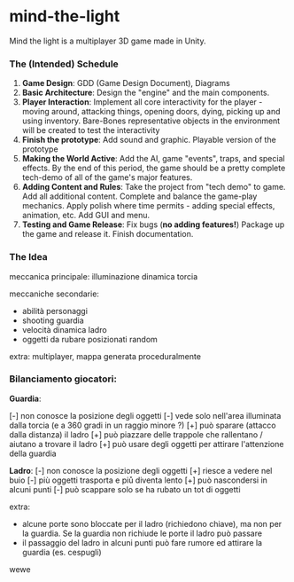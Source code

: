 ﻿# mind-the-light
Mind the light is a multiplayer 3D game made in Unity.


### The (Intended) Schedule

1. **Game Design**: GDD (Game Design Document), Diagrams
2. **Basic Architecture**: Design the "engine" and the main components. 
3. **Player Interaction**:  Implement all core interactivity for the player - moving around, attacking things, opening doors, dying, picking up and using inventory. Bare-Bones representative objects in the environment will be created to test the interactivity 
4. **Finish the prototype**: Add sound and graphic. Playable version of the prototype
5. **Making the World Active**: Add the AI, game "events", traps, and special effects. By the end of this period, the game should be a pretty complete tech-demo of all of the game's major features. 
6. **Adding Content and Rules**: Take the project from "tech demo" to game. Add all additional content. Complete and balance the game-play mechanics. Apply polish where time permits - adding special effects, animation, etc. Add GUI and menu.
7. **Testing and Game Release**: Fix bugs (**no adding features!**) Package up the game and release it. Finish documentation. 



### The Idea

meccanica principale: illuminazione dinamica torcia

meccaniche secondarie: 

- abilità personaggi
- shooting guardia
- velocità dinamica ladro
- oggetti da rubare posizionati random

extra: multiplayer, mappa generata proceduralmente

### Bilanciamento giocatori:

**Guardia**:

[-] non conosce la posizione degli oggetti
[-] vede solo nell'area illuminata dalla torcia (e a 360 gradi in un raggio minore ?)
[+] può sparare (attacco dalla distanza) il ladro
[+] può piazzare delle trappole che rallentano / aiutano a trovare il ladro
[+] può usare degli oggetti per attirare l'attenzione della guardia

**Ladro**:
[-] non conosce la posizione degli oggetti
[+] riesce a vedere nel buio
[-] più oggetti trasporta e piů diventa lento
[+] può nascondersi in alcuni punti
[-] può scappare solo se ha rubato un tot di oggetti

extra:

- alcune porte sono bloccate per il ladro (richiedono chiave), ma non per la guardia. Se la guardia non richiude le porte il ladro può passare
- il passaggio del ladro in alcuni punti può fare rumore ed attirare la guardia (es. cespugli)

wewe
